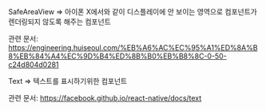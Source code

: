 SafeAreaView => 아이폰 X에서와 같이 디스플레이에 안 보이는 영역으로 컴포넌트가 렌더링되지 않도록 해주는 컴포넌트

관련 문서: https://engineering.huiseoul.com/%EB%A6%AC%EC%95%A1%ED%8A%B8%EB%84%A4%EC%9D%B4%ED%8B%B0%EB%B8%8C-0-50-c24d804d0281


Text => 텍스트를 표시하기위한 컴포넌트

관련 문서: https://facebook.github.io/react-native/docs/text